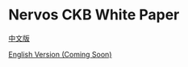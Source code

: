 # Nervos CKB White Paper

[中文版](https://github.com/NervosFoundation/binary/raw/master/white_paper/nervos-ckb-zh-c09e5d5c57a46e8878ae4d8569c78412a6ed2c31.pdf)

[English Version (Coming Soon)]()

